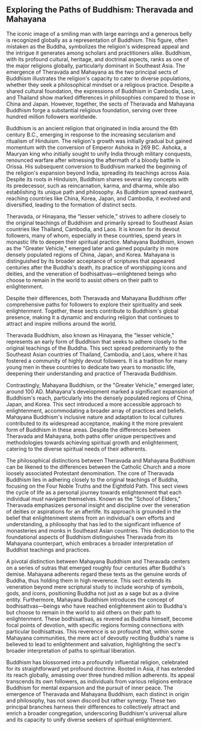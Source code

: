 ## Exploring the Paths of Buddhism: Theravada and Mahayana
The iconic image of a smiling man with large earrings and a generous belly is recognized globally as a representation of Buddhism. This figure, often mistaken as the Buddha, symbolizes the religion's widespread appeal and the intrigue it generates among scholars and practitioners alike. Buddhism, with its profound cultural, heritage, and doctrinal aspects, ranks as one of the major religions globally, particularly dominant in Southeast Asia. The emergence of Theravada and Mahayana as the two principal sects of Buddhism illustrates the religion's capacity to cater to diverse populations, whether they seek a philosophical mindset or a religious practice. Despite a shared cultural foundation, the expressions of Buddhism in Cambodia, Laos, and Thailand show marked differences in philosophies compared to those in China and Japan. However, together, the sects of Theravada and Mahayana Buddhism forge a substantial religious foundation, serving over three hundred million followers worldwide.

Buddhism is an ancient religion that originated in India around the 6th century B.C., emerging in response to the increasing secularism and ritualism of Hinduism. The religion's growth was initially gradual but gained momentum with the conversion of Emperor Ashoka in 269 BC. Ashoka, a Mauryan king who initially sought to unify India through military conquests, renounced warfare after witnessing the aftermath of a bloody battle in Orissa. His subsequent conversion to Buddhism marked the beginning of the religion's expansion beyond India, spreading its teachings across Asia. Despite its roots in Hinduism, Buddhism shares several key concepts with its predecessor, such as reincarnation, karma, and dharma, while also establishing its unique path and philosophy. As Buddhism spread eastward, reaching countries like China, Korea, Japan, and Cambodia, it evolved and diversified, leading to the formation of distinct sects.

Theravada, or Hinayana, the "lesser vehicle," strives to adhere closely to the original teachings of Buddhism and primarily spread to Southeast Asian countries like Thailand, Cambodia, and Laos. It is known for its devout followers, many of whom, especially in these countries, spend years in monastic life to deepen their spiritual practice. Mahayana Buddhism, known as the "Greater Vehicle," emerged later and gained popularity in more densely populated regions of China, Japan, and Korea. Mahayana is distinguished by its broader acceptance of scriptures that appeared centuries after the Buddha's death, its practice of worshipping icons and deities, and the veneration of bodhisattvas—enlightened beings who choose to remain in the world to assist others on their path to enlightenment.

Despite their differences, both Theravada and Mahayana Buddhism offer comprehensive paths for followers to explore their spirituality and seek enlightenment. Together, these sects contribute to Buddhism's global presence, making it a dynamic and enduring religion that continues to attract and inspire millions around the world.

Theravada Buddhism, also known as Hinayana, the "lesser vehicle," represents an early form of Buddhism that seeks to adhere closely to the original teachings of the Buddha. This sect spread predominantly to the Southeast Asian countries of Thailand, Cambodia, and Laos, where it has fostered a community of highly devout followers. It is a tradition for many young men in these countries to dedicate two years to monastic life, deepening their understanding and practice of Theravada Buddhism. 

Contrastingly, Mahayana Buddhism, or the "Greater Vehicle," emerged later, around 100 AD. Mahayana's development marked a significant expansion of Buddhism's reach, particularly into the densely populated regions of China, Japan, and Korea. This sect introduced a more accessible approach to enlightenment, accommodating a broader array of practices and beliefs. Mahayana Buddhism's inclusive nature and adaptation to local cultures contributed to its widespread acceptance, making it the more prevalent form of Buddhism in these areas. Despite the differences between Theravada and Mahayana, both paths offer unique perspectives and methodologies towards achieving spiritual growth and enlightenment, catering to the diverse spiritual needs of their adherents.

The philosophical distinctions between Theravada and Mahayana Buddhism can be likened to the differences between the Catholic Church and a more loosely associated Protestant denomination. The core of Theravada Buddhism lies in adhering closely to the original teachings of Buddha, focusing on the Four Noble Truths and the Eightfold Path. This sect views the cycle of life as a personal journey towards enlightenment that each individual must navigate themselves. Known as the "School of Elders," Theravada emphasizes personal insight and discipline over the veneration of deities or aspirations for an afterlife. Its approach is grounded in the belief that enlightenment stems from an individual's own efforts and understanding, a philosophy that has led to the significant influence of monasteries and monks in Southeast Asian countries. This dedication to the foundational aspects of Buddhism distinguishes Theravada from its Mahayana counterpart, which embraces a broader interpretation of Buddhist teachings and practices.

A pivotal distinction between Mahayana Buddhism and Theravada centers on a series of sutras that emerged roughly four centuries after Buddha's demise. Mahayana adherents regard these texts as the genuine words of Buddha, thus holding them in high reverence. This sect extends its veneration beyond mere scriptural study to include worship of symbols, gods, and icons, positioning Buddha not just as a sage but as a divine entity. Furthermore, Mahayana Buddhism introduces the concept of bodhisattvas—beings who have reached enlightenment akin to Buddha's but choose to remain in the world to aid others on their path to enlightenment. These bodhisattvas, as revered as Buddha himself, become focal points of devotion, with specific regions forming connections with particular bodhisattvas. This reverence is so profound that, within some Mahayana communities, the mere act of devoutly reciting Buddha's name is believed to lead to enlightenment and salvation, highlighting the sect's broader interpretation of paths to spiritual liberation.

Buddhism has blossomed into a profoundly influential religion, celebrated for its straightforward yet profound doctrine. Rooted in Asia, it has extended its reach globally, amassing over three hundred million adherents. Its appeal transcends its own followers, as individuals from various religions embrace Buddhism for mental expansion and the pursuit of inner peace. The emergence of Theravada and Mahayana Buddhism, each distinct in origin and philosophy, has not sown discord but rather synergy. These two principal branches harness their differences to collectively attract and enrich a broader congregation, underscoring Buddhism's universal allure and its capacity to unify diverse seekers of spiritual enlightenment.

